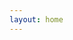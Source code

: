 ```yaml
---
layout: home
---
```

<script setup>
import {
  VPTeamPage,
  VPTeamPageTitle,
  VPTeamMembers
} from 'vitepress/theme'
import emailIcon from './assets/email-icon.svg?raw'
import catIcon from './assets/noto-v1--cat-face.svg?raw'
import dogIcon from './assets/noto-v1--dog-face.svg?raw'

const members = [
  {
    avatar: './assets/avatar_C.JPG',
    name: 'Lux',
    title: 'Mcomp Infosec',
    org: 'NUS Soc',
    orgLink: 'https://www.comp.nus.edu.sg/',
    desc: 'Front-end Developer | Cybersecurity',
    links: [
      {
        icon: 'github',
        link: 'https://github.com/Lvxan',
        ariaLabel:'' },
      {
        icon: { svg: emailIcon },
        link: 'mailto:shooting_sleep@outlook.com',
        ariaLabel: 'shooting_sleep@outlook.com'
      },
      {
        icon: { svg: catIcon },
        ariaLabel: 'catIcon'
      },
    ]
  },
    {
    avatar: './assets/avatar_D.JPG',
    name: 'CK',
    title: 'PhD Student',
    org: 'BUAA CST',
    orgLink: 'https://cst.buaa.edu.cn/',
    desc: 'Cloud Security | Cryptography',
    links: [
      {
        icon: 'github',
        link: 'https://github.com/TheBestIDE', 
      },
      {
        icon: { svg: emailIcon },
        link: 'mailto:jin_785515@outlook.com',
        ariaLabel: 'e-mail link'
      },
      {
        icon: { svg: dogIcon },
        ariaLabel: 'dogIcon'
      },
    ]
  },
]
</script>

<VPTeamPage>
  <VPTeamMembers :members />
</VPTeamPage>
